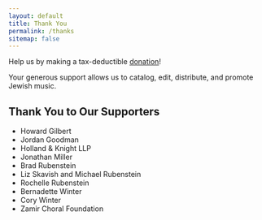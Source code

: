 ```yaml
---
layout: default
title: Thank You
permalink: /thanks
sitemap: false
---
```


Help us by making a tax-deductible [donation](/donate)!

Your generous support allows us to catalog, edit, distribute, and promote Jewish music.

## Thank You to Our Supporters

- Howard Gilbert
- Jordan Goodman
- Holland & Knight LLP
- Jonathan Miller
- Brad Rubenstein
- Liz Skavish and Michael Rubenstein
- Rochelle Rubenstein
- Bernadette Winter
- Cory Winter
- Zamir Choral Foundation
